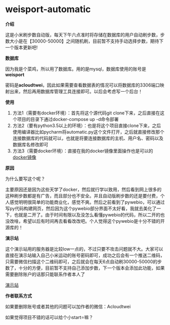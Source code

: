 # weisport-automatic
**介绍**

这是小米刷步数自动版，每天下午六点准时将存储在数据库的用户自动刷步数，步数大小是在【30000-50000】之间随机刷，目前暂不支持手动选择步数，期待下一个版本更新吧!

**数据库**

因为我是个菜鸡，所以用了数据库。用的是mysql，数据库使用的账号是**weisport**

密码是**acloudtwei**，因此如果需要查看数据表的情况可以将数据库的3306端口映射出来，然后再用数据库管理工具连接即可。以后会考虑写一个后台！

**使用**

1. 方法1（需要有docker环境）：首先将这个源代码git clone下来，之后直接在这个项目的目录下通过docker-compose up -d命令部署
2. 方法2（要有python3.5以上的环境）：也是将这个项目直接clone下来，之后使用编译器比如pycharm将automatic.py这个文件打开，之后就直接修改那个连接数据库的代码就可以，也就是将要连接数据库的主机、用户名、密码以及数据库名修改即可
3. 方法3（需要docker环境）：直接在我的docker镜像里面操作也是可以的[docker镜像](https://hub.docker.com/r/acloudtwei/weisport-automatic)

**原因**

为什么要写这个呢？

主要原因还是因为这些天学了docker，然后就行学以致用，然后看到网上很多的这种刷步数都是有广告，而且部分也不安全。并且自动版刷步数的还是要付费，个人感觉明明很简单的功能商业化，感觉不爽。然后之前看到了pywebio，可以通过写py代码构建网页，然后因为这个pywebio部分界面不太好看，我就去美化了一下，也就是二开了。由于时间有限以及没怎么看懂pywebio的代码，所以二开的也没改啥，希望以后有时间再去看看改改吧。个人觉得这个pywebio是十分不错的开源库的！

**演示站**

这个演示站用的服务器是比较low一点的，不过只要不攻击问题就不大。大家可以直接在演示站输入自己小米运动的账号密码即可，成功之后会有一个推送二维码，只需要微信扫描这个二维码即可，之后就会在每天6点自动刷30000-50000的步数了，十分的方便，目前暂不支持自己添加步数，下一个版本会添加此功能，如果需要删除账户的话那只能联系作者本人了

[演示站](http://120.78.219.248:802/)

**作者联系方式**

如果要删除账号或者其他的问题可以加作者的微信：Acloudtwei

如果觉得项目不错的话可以给个小start⭐嘛？

